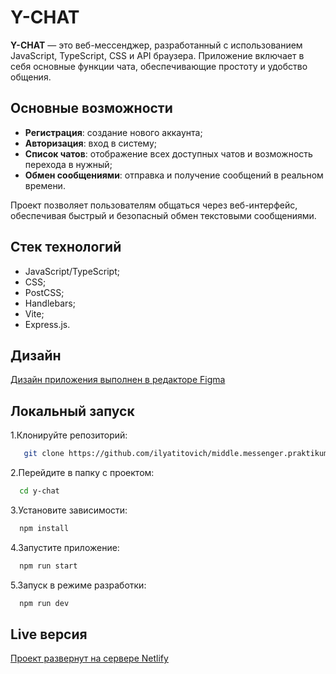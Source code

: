# Y-CHAT

**Y-CHAT** — это веб-мессенджер, разработанный с использованием JavaScript, TypeScript, CSS и API браузера. Приложение включает в себя основные функции чата, обеспечивающие простоту и удобство общения.

## Основные возможности

- **Регистрация**: создание нового аккаунта;
- **Авторизация**: вход в систему;
- **Список чатов**: отображение всех доступных чатов и возможность перехода в нужный;
- **Обмен сообщениями**: отправка и получение сообщений в реальном времени.

Проект позволяет пользователям общаться через веб-интерфейс, обеспечивая быстрый и безопасный обмен текстовыми сообщениями.

## Стек технологий

- JavaScript/TypeScript;
- CSS;
- PostCSS;
- Handlebars;
- Vite;
- Express.js.

## Дизайн

[Дизайн приложения выполнен в редакторе Figma](https://figma.com)

## Локальный запуск

1.Клонируйте репозиторий:

```bash
   git clone https://github.com/ilyatitovich/middle.messenger.praktikum.yandex.git

```

2.Перейдите в папку с проектом:

```bash
  cd y-chat
```

3.Установите зависимости:

```bash
  npm install
```

4.Запустите приложение:

```bash
  npm run start
```

5.Запуск в режиме разработки:

```bash
  npm run dev
```

## Live версия

[Проект развернут на сервере Netlify](https://netlify.com)
